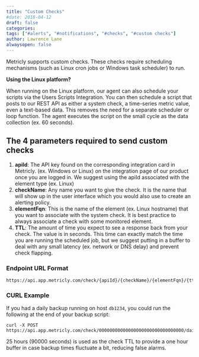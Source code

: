 ```yaml
---
title: "Custom Checks"
#date: 2018-04-12
draft: false
categories:
tags: ["#alerts", "#notifications", "#checks", "#custom checks"]
author: Lawrence Lane
alwaysopen: false
---
```

Metricly supports custom checks. These checks require scheduling mechanisms (such as Linux cron jobs or Windows task scheduler) to run.

**Using the Linux platform?**

When running on the Linux platform, our agent can also schedule your scripts via the Users Scripts Integration. You can then schedule a script that posts to our REST API as either a system check, a time-series metric value, even a text-based data. This removes the need for a separate scheduler or loop function. The agent executes the script on the small cycle as the data collection (ex. 60 seconds).


## The 4 parameters required to send custom checks

1. **apiId**: The API key found on the corresponding integration card in Metricly.  (ex. Windows or Linux) on the integration page of our product once you are logged in. We suggest using the apiId associated with the element type (ex. Linux)
2. **checkName**:  Any name you want to give the check. It is the name that will show up in the user interface which you would also use to create an alerting policy.
3. **elementFqn**: This is the name of the element (ex. Linux hostname) that you want to associate with the system check. It is best practice to always associate a check with some monitored element.
4. **TTL**: The amount of time you expect to see a response back from your check. The value is in seconds. This time can exactly match the time you are running the scheduled job, but we suggest putting in a buffer to deal with any small latency (ex. network or DNS delay) and prevent check flapping.


### Endpoint URL Format
```
https://api.app.metricly.com/check/{apiId}/{checkName}/{elementFqn}/{ttl}
```

### CURL Example
If you had a daily backup running on host `db1234`, you could run the following at the end of your backup script:
```
curl -X POST https://api.app.metricly.com/check/00000000000000000000000000000000/dailybackup/db1234/90000
```
25 hours (90000 seconds) is used as the check TTL to provide a one hour buffer in case backup times fluctuate a bit, reducing false alarms.
